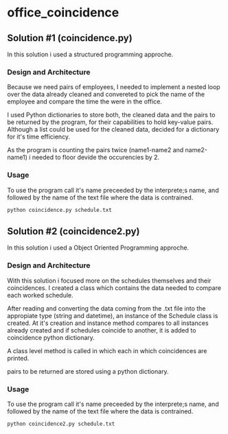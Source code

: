 # office_coincidence

## Solution #1 (coincidence.py)

In this solution i used a structured programming approche. 

### Design and Architecture 

Because we need pairs of employees, I needed to implement a nested loop over the data already cleaned and convereted to pick the name of the employee and compare the time the were in the office. 

I used Python dictionaries to store both, the cleaned data and the pairs to be returned by the program, for their capabilities to hold key-value pairs. Although a list could be used for the cleaned data, decided for a dictionary for it's time efficiency.

As the program is counting the pairs twice (name1-name2 and name2-name1) i needed to  floor devide the occurencies by 2.


### Usage

To use the program call it's name preceeded by the interprete;s name, and followed by the name of the text file where the data is contrained.

```bash
python coincidence.py schedule.txt
```

## Solution #2 (coincidence2.py)

In this solution i used a Object Oriented Programming approche. 

### Design and Architecture 

With this solution i focused more on the schedules themselves and their coincidences. I created a class which contains the data needed to compare each worked schedule.

After reading and converting the data coming from the .txt file into the appropiate type (string and datetime), an instance of the Schedule class is created. At it's creation and instance method compares to all instances already created and if schedules coincide to another, it is added to coincidence python dictionary.

A class level method is called in which each in which coincidences are printed. 

pairs to be returned are stored using a python dictionary.


### Usage

To use the program call it's name preceeded by the interprete;s name, and followed by the name of the text file where the data is contrained.

```bash
python coincidence2.py schedule.txt
